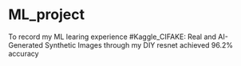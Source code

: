 # ML_project
To record my ML learing experience
#Kaggle_CIFAKE: Real and AI-Generated Synthetic Images
through my DIY resnet achieved 96.2% accuracy 
